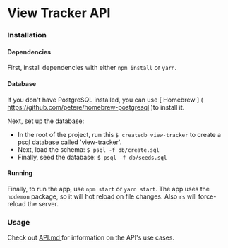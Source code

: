 # View Tracker API

### Installation

#### Dependencies
First, install dependencies with either `npm install` or `yarn`.

#### Database
If you don't have PostgreSQL installed, you can use [ Homebrew ] ( https://github.com/petere/homebrew-postgresql )to install it.

Next, set up the database:
 
- In the root of the project, run this `$ createdb view-tracker` to create a psql database called 'view-tracker'.
- Next, load the schema: `$ psql -f db/create.sql`
- Finally, seed the database: `$ psql -f db/seeds.sql`

#### Running
Finally, to run the app, use `npm start` or `yarn start`. The app uses the `nodemon` package, so it will hot reload on file changes. Also `rs` will force-reload the server. 

### Usage
Check out [ API.md ]( https://github.com/schmartmann/view-tracker/blob/develop/API.md ) for information on the API's use cases.
